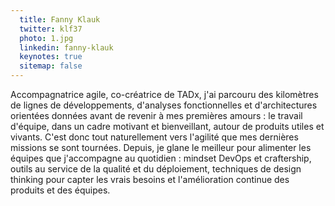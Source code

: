 ```yaml
---
  title: Fanny Klauk
  twitter: klf37
  photo: 1.jpg
  linkedin: fanny-klauk
  keynotes: true
  sitemap: false
---
```

Accompagnatrice agile, co-créatrice de TADx, j'ai parcouru des kilomètres de lignes de développements, d'analyses fonctionnelles et d'architectures orientées données avant de revenir à mes premières amours : le travail d'équipe, dans un cadre motivant et bienveillant, autour de produits utiles et vivants.
C'est donc tout naturellement vers l'agilité que mes dernières missions se sont tournées. Depuis, je glane le meilleur pour alimenter les équipes que j'accompagne au quotidien : mindset DevOps et craftership, outils au service de la qualité et du déploiement, techniques de design thinking pour capter les vrais besoins et l'amélioration continue des produits et des équipes.